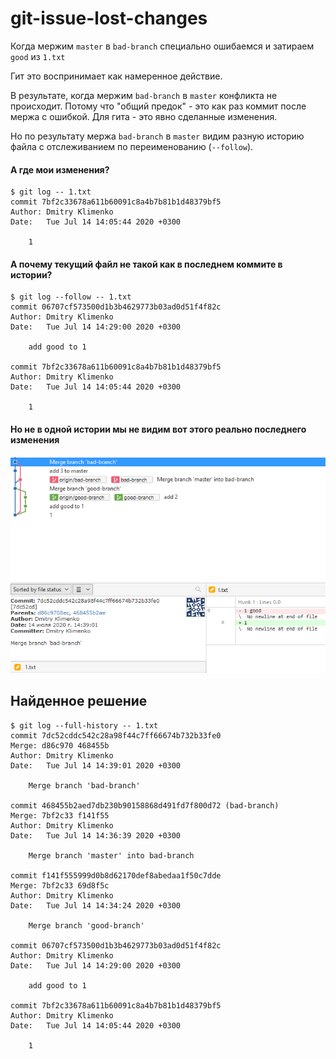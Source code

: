 # git-issue-lost-changes

Когда мержим `master` в `bad-branch` специально ошибаемся и затираем `good` из `1.txt`

Гит это воспринимает как намеренное действие.

В результате, когда мержим `bad-branch` в `master` конфликта не происходит. Потому что "общий предок" - это как раз коммит после мержа с ошибкой. Для гита - это явно сделанные изменения.

Но по результату мержа `bad-branch` в `master` видим разную историю файла с отслеживанием по переименованию (`--follow`).

#### А где мои изменения?
```
$ git log -- 1.txt
commit 7bf2c33678a611b60091c8a4b7b81b1d48379bf5
Author: Dmitry Klimenko
Date:   Tue Jul 14 14:05:44 2020 +0300

    1
```

#### А почему текущий файл не такой как в последнем коммите в истории?
```
$ git log --follow -- 1.txt
commit 06707cf573500d1b3b4629773b03ad0d51f4f82c
Author: Dmitry Klimenko 
Date:   Tue Jul 14 14:29:00 2020 +0300

    add good to 1

commit 7bf2c33678a611b60091c8a4b7b81b1d48379bf5
Author: Dmitry Klimenko 
Date:   Tue Jul 14 14:05:44 2020 +0300

    1
```

#### Но не в одной истории мы не видим вот этого реально последнего изменения

![](merge-bad-branch.png)

## Найденное решение
```
$ git log --full-history -- 1.txt
commit 7dc52cddc542c28a98f44c7ff66674b732b33fe0
Merge: d86c970 468455b
Author: Dmitry Klimenko
Date:   Tue Jul 14 14:39:01 2020 +0300

    Merge branch 'bad-branch'

commit 468455b2aed7db230b90158868d491fd7f800d72 (bad-branch)
Merge: 7bf2c33 f141f55
Author: Dmitry Klimenko
Date:   Tue Jul 14 14:36:39 2020 +0300

    Merge branch 'master' into bad-branch

commit f141f555999d0b8d62170def8abedaa1f50c7dde
Merge: 7bf2c33 69d8f5c
Author: Dmitry Klimenko
Date:   Tue Jul 14 14:34:24 2020 +0300

    Merge branch 'good-branch'

commit 06707cf573500d1b3b4629773b03ad0d51f4f82c
Author: Dmitry Klimenko
Date:   Tue Jul 14 14:29:00 2020 +0300

    add good to 1

commit 7bf2c33678a611b60091c8a4b7b81b1d48379bf5
Author: Dmitry Klimenko
Date:   Tue Jul 14 14:05:44 2020 +0300

    1

```
